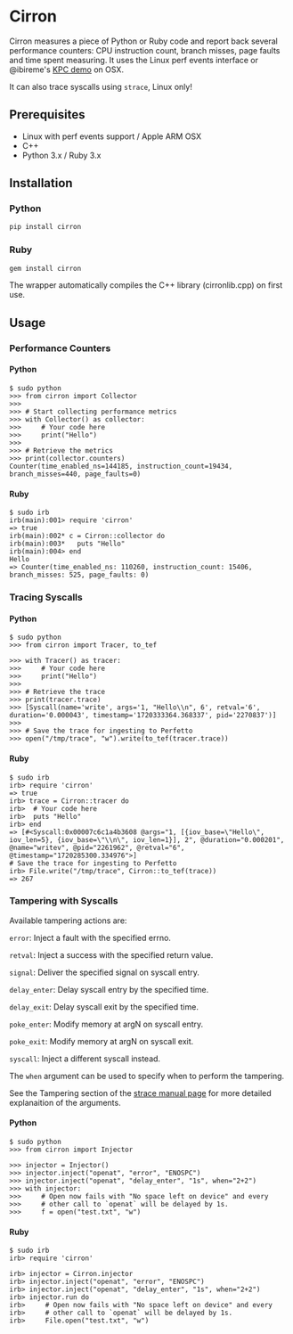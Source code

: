 # Cirron

Cirron measures a piece of Python or Ruby code and report back several performance counters: CPU instruction count, branch misses, page faults and time spent measuring. It uses the Linux perf events interface or @ibireme's [KPC demo](https://gist.github.com/ibireme/173517c208c7dc333ba962c1f0d67d12) on OSX.

It can also trace syscalls using `strace`, Linux only!

## Prerequisites

- Linux with perf events support / Apple ARM OSX
- C++
- Python 3.x / Ruby 3.x

## Installation

### Python

```bash
pip install cirron
```

### Ruby

```bash
gem install cirron
```

The wrapper automatically compiles the C++ library (cirronlib.cpp) on first use.

## Usage

### Performance Counters

#### Python

```
$ sudo python
>>> from cirron import Collector
>>> 
>>> # Start collecting performance metrics
>>> with Collector() as collector:
>>>     # Your code here
>>>     print("Hello")
>>> 
>>> # Retrieve the metrics
>>> print(collector.counters)
Counter(time_enabled_ns=144185, instruction_count=19434, branch_misses=440, page_faults=0)
```

#### Ruby

```
$ sudo irb
irb(main):001> require 'cirron'
=> true
irb(main):002* c = Cirron::collector do
irb(main):003*   puts "Hello"
irb(main):004> end
Hello
=> Counter(time_enabled_ns: 110260, instruction_count: 15406, branch_misses: 525, page_faults: 0)
```

### Tracing Syscalls

#### Python

```
$ sudo python
>>> from cirron import Tracer, to_tef

>>> with Tracer() as tracer:
>>>     # Your code here
>>>     print("Hello")
>>> 
>>> # Retrieve the trace
>>> print(tracer.trace)
>>> [Syscall(name='write', args='1, "Hello\\n", 6', retval='6', duration='0.000043', timestamp='1720333364.368337', pid='2270837')]
>>> 
>>> # Save the trace for ingesting to Perfetto
>>> open("/tmp/trace", "w").write(to_tef(tracer.trace))
```
#### Ruby

```
$ sudo irb
irb> require 'cirron'
=> true
irb> trace = Cirron::tracer do
irb>  # Your code here
irb>  puts "Hello"
irb> end
=> [#<Syscall:0x00007c6c1a4b3608 @args="1, [{iov_base=\"Hello\", iov_len=5}, {iov_base=\"\\n\", iov_len=1}], 2", @duration="0.000201", @name="writev", @pid="2261962", @retval="6", @timestamp="1720285300.334976">]
# Save the trace for ingesting to Perfetto
irb> File.write("/tmp/trace", Cirron::to_tef(trace))
=> 267
```

### Tampering with Syscalls

Available tampering actions are:

`error`: Inject a fault with the specified errno.

`retval`: Inject a success with the specified return value.

`signal`: Deliver the specified signal on syscall entry.

`delay_enter`: Delay syscall entry by the specified time.

`delay_exit`: Delay syscall exit by the specified time.

`poke_enter`: Modify memory at argN on syscall entry.

`poke_exit`: Modify memory at argN on syscall exit.

`syscall`: Inject a different syscall instead.


The `when` argument can be used to specify when to perform the tampering.

See the Tampering section of the [strace manual page](https://man7.org/linux/man-pages/man1/strace.1.html) for more detailed explanaition of the arguments.

#### Python

```
$ sudo python
>>> from cirron import Injector

>>> injector = Injector()
>>> injector.inject("openat", "error", "ENOSPC")
>>> injector.inject("openat", "delay_enter", "1s", when="2+2")
>>> with injector:
>>>     # Open now fails with "No space left on device" and every
>>>     # other call to `openat` will be delayed by 1s.
>>>     f = open("test.txt", "w")
```

#### Ruby

```
$ sudo irb
irb> require 'cirron'

irb> injector = Cirron.injector
irb> injector.inject("openat", "error", "ENOSPC")
irb> injector.inject("openat", "delay_enter", "1s", when="2+2")
irb> injector.run do
irb>     # Open now fails with "No space left on device" and every
irb>     # other call to `openat` will be delayed by 1s.
irb>     File.open("test.txt", "w")
```